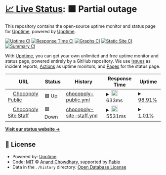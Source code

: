 # [📈 Live Status](https://demo.upptime.js.org): <!--live status--> **🟧 Partial outage**

This repository contains the open-source uptime monitor and status page for [Upptime](https://upptime.js.org), powered by [Upptime](https://github.com/upptime/upptime).

[![Uptime CI](https://github.com/chocopoly-epfl/status/workflows/Uptime%20CI/badge.svg)](https://github.com/chocopoly-epfl/status/actions?query=workflow%3A%22Uptime+CI%22)
[![Response Time CI](https://github.com/chocopoly-epfl/status/workflows/Response%20Time%20CI/badge.svg)](https://github.com/chocopoly-epfl/status/actions?query=workflow%3A%22Response+Time+CI%22)
[![Graphs CI](https://github.com/chocopoly-epfl/status/workflows/Graphs%20CI/badge.svg)](https://github.com/chocopoly-epfl/status/actions?query=workflow%3A%22Graphs+CI%22)
[![Static Site CI](https://github.com/chocopoly-epfl/status/workflows/Static%20Site%20CI/badge.svg)](https://github.com/chocopoly-epfl/status/actions?query=workflow%3A%22Static+Site+CI%22)
[![Summary CI](https://github.com/chocopoly-epfl/status/workflows/Summary%20CI/badge.svg)](https://github.com/chocopoly-epfl/status/actions?query=workflow%3A%22Summary+CI%22)

With [Upptime](https://upptime.js.org), you can get your own unlimited and free uptime monitor and status page, powered entirely by a GitHub repository. We use [Issues](https://github.com/upptime/upptime/issues) as incident reports, [Actions](https://github.com/chocopoly-epfl/status/actions) as uptime monitors, and [Pages](https://demo.upptime.js.org) for the status page.

<!--start: status pages-->
<!-- This summary is generated by Upptime (https://github.com/upptime/upptime) -->
<!-- Do not edit this manually, your changes will be overwritten -->
<!-- prettier-ignore -->
| URL | Status | History | Response Time | Uptime |
| --- | ------ | ------- | ------------- | ------ |
| <img alt="" src="https://icons.duckduckgo.com/ip3/chocopoly.ch.ico" height="13"> [Chocopoly Public](https://chocopoly.ch) | 🟩 Up | [chocopoly-public.yml](https://github.com/chocopoly-epfl/agep-status/commits/HEAD/history/chocopoly-public.yml) | <details><summary><img alt="Response time graph" src="./graphs/chocopoly-public/response-time-week.png" height="20"> 633ms</summary><br><a href="https://chocopoly-epfl.github.io/status/history/chocopoly-public"><img alt="Response time 720" src="https://img.shields.io/endpoint?url=https%3A%2F%2Fraw.githubusercontent.com%2Fchocopoly-epfl%2Fagep-status%2FHEAD%2Fapi%2Fchocopoly-public%2Fresponse-time.json"></a><br><a href="https://chocopoly-epfl.github.io/status/history/chocopoly-public"><img alt="24-hour response time 863" src="https://img.shields.io/endpoint?url=https%3A%2F%2Fraw.githubusercontent.com%2Fchocopoly-epfl%2Fagep-status%2FHEAD%2Fapi%2Fchocopoly-public%2Fresponse-time-day.json"></a><br><a href="https://chocopoly-epfl.github.io/status/history/chocopoly-public"><img alt="7-day response time 633" src="https://img.shields.io/endpoint?url=https%3A%2F%2Fraw.githubusercontent.com%2Fchocopoly-epfl%2Fagep-status%2FHEAD%2Fapi%2Fchocopoly-public%2Fresponse-time-week.json"></a><br><a href="https://chocopoly-epfl.github.io/status/history/chocopoly-public"><img alt="30-day response time 816" src="https://img.shields.io/endpoint?url=https%3A%2F%2Fraw.githubusercontent.com%2Fchocopoly-epfl%2Fagep-status%2FHEAD%2Fapi%2Fchocopoly-public%2Fresponse-time-month.json"></a><br><a href="https://chocopoly-epfl.github.io/status/history/chocopoly-public"><img alt="1-year response time 720" src="https://img.shields.io/endpoint?url=https%3A%2F%2Fraw.githubusercontent.com%2Fchocopoly-epfl%2Fagep-status%2FHEAD%2Fapi%2Fchocopoly-public%2Fresponse-time-year.json"></a></details> | <details><summary><a href="https://chocopoly-epfl.github.io/status/history/chocopoly-public">98.91%</a></summary><a href="https://chocopoly-epfl.github.io/status/history/chocopoly-public"><img alt="All-time uptime 92.33%" src="https://img.shields.io/endpoint?url=https%3A%2F%2Fraw.githubusercontent.com%2Fchocopoly-epfl%2Fagep-status%2FHEAD%2Fapi%2Fchocopoly-public%2Fuptime.json"></a><br><a href="https://chocopoly-epfl.github.io/status/history/chocopoly-public"><img alt="24-hour uptime 100.00%" src="https://img.shields.io/endpoint?url=https%3A%2F%2Fraw.githubusercontent.com%2Fchocopoly-epfl%2Fagep-status%2FHEAD%2Fapi%2Fchocopoly-public%2Fuptime-day.json"></a><br><a href="https://chocopoly-epfl.github.io/status/history/chocopoly-public"><img alt="7-day uptime 98.91%" src="https://img.shields.io/endpoint?url=https%3A%2F%2Fraw.githubusercontent.com%2Fchocopoly-epfl%2Fagep-status%2FHEAD%2Fapi%2Fchocopoly-public%2Fuptime-week.json"></a><br><a href="https://chocopoly-epfl.github.io/status/history/chocopoly-public"><img alt="30-day uptime 99.60%" src="https://img.shields.io/endpoint?url=https%3A%2F%2Fraw.githubusercontent.com%2Fchocopoly-epfl%2Fagep-status%2FHEAD%2Fapi%2Fchocopoly-public%2Fuptime-month.json"></a><br><a href="https://chocopoly-epfl.github.io/status/history/chocopoly-public"><img alt="1-year uptime 92.33%" src="https://img.shields.io/endpoint?url=https%3A%2F%2Fraw.githubusercontent.com%2Fchocopoly-epfl%2Fagep-status%2FHEAD%2Fapi%2Fchocopoly-public%2Fuptime-year.json"></a></details>
| <img alt="" src="https://icons.duckduckgo.com/ip3/staff.chocopoly.ch.ico" height="13"> [Chocopoly Site Staff](https://staff.chocopoly.ch) | 🟥 Down | [chocopoly-site-staff.yml](https://github.com/chocopoly-epfl/agep-status/commits/HEAD/history/chocopoly-site-staff.yml) | <details><summary><img alt="Response time graph" src="./graphs/chocopoly-site-staff/response-time-week.png" height="20"> 5531ms</summary><br><a href="https://chocopoly-epfl.github.io/status/history/chocopoly-site-staff"><img alt="Response time 1624" src="https://img.shields.io/endpoint?url=https%3A%2F%2Fraw.githubusercontent.com%2Fchocopoly-epfl%2Fagep-status%2FHEAD%2Fapi%2Fchocopoly-site-staff%2Fresponse-time.json"></a><br><a href="https://chocopoly-epfl.github.io/status/history/chocopoly-site-staff"><img alt="24-hour response time 315" src="https://img.shields.io/endpoint?url=https%3A%2F%2Fraw.githubusercontent.com%2Fchocopoly-epfl%2Fagep-status%2FHEAD%2Fapi%2Fchocopoly-site-staff%2Fresponse-time-day.json"></a><br><a href="https://chocopoly-epfl.github.io/status/history/chocopoly-site-staff"><img alt="7-day response time 5531" src="https://img.shields.io/endpoint?url=https%3A%2F%2Fraw.githubusercontent.com%2Fchocopoly-epfl%2Fagep-status%2FHEAD%2Fapi%2Fchocopoly-site-staff%2Fresponse-time-week.json"></a><br><a href="https://chocopoly-epfl.github.io/status/history/chocopoly-site-staff"><img alt="30-day response time 5531" src="https://img.shields.io/endpoint?url=https%3A%2F%2Fraw.githubusercontent.com%2Fchocopoly-epfl%2Fagep-status%2FHEAD%2Fapi%2Fchocopoly-site-staff%2Fresponse-time-month.json"></a><br><a href="https://chocopoly-epfl.github.io/status/history/chocopoly-site-staff"><img alt="1-year response time 1624" src="https://img.shields.io/endpoint?url=https%3A%2F%2Fraw.githubusercontent.com%2Fchocopoly-epfl%2Fagep-status%2FHEAD%2Fapi%2Fchocopoly-site-staff%2Fresponse-time-year.json"></a></details> | <details><summary><a href="https://chocopoly-epfl.github.io/status/history/chocopoly-site-staff">1.01%</a></summary><a href="https://chocopoly-epfl.github.io/status/history/chocopoly-site-staff"><img alt="All-time uptime 24.26%" src="https://img.shields.io/endpoint?url=https%3A%2F%2Fraw.githubusercontent.com%2Fchocopoly-epfl%2Fagep-status%2FHEAD%2Fapi%2Fchocopoly-site-staff%2Fuptime.json"></a><br><a href="https://chocopoly-epfl.github.io/status/history/chocopoly-site-staff"><img alt="24-hour uptime 0.49%" src="https://img.shields.io/endpoint?url=https%3A%2F%2Fraw.githubusercontent.com%2Fchocopoly-epfl%2Fagep-status%2FHEAD%2Fapi%2Fchocopoly-site-staff%2Fuptime-day.json"></a><br><a href="https://chocopoly-epfl.github.io/status/history/chocopoly-site-staff"><img alt="7-day uptime 1.01%" src="https://img.shields.io/endpoint?url=https%3A%2F%2Fraw.githubusercontent.com%2Fchocopoly-epfl%2Fagep-status%2FHEAD%2Fapi%2Fchocopoly-site-staff%2Fuptime-week.json"></a><br><a href="https://chocopoly-epfl.github.io/status/history/chocopoly-site-staff"><img alt="30-day uptime 1.61%" src="https://img.shields.io/endpoint?url=https%3A%2F%2Fraw.githubusercontent.com%2Fchocopoly-epfl%2Fagep-status%2FHEAD%2Fapi%2Fchocopoly-site-staff%2Fuptime-month.json"></a><br><a href="https://chocopoly-epfl.github.io/status/history/chocopoly-site-staff"><img alt="1-year uptime 24.26%" src="https://img.shields.io/endpoint?url=https%3A%2F%2Fraw.githubusercontent.com%2Fchocopoly-epfl%2Fagep-status%2FHEAD%2Fapi%2Fchocopoly-site-staff%2Fuptime-year.json"></a></details>

<!--end: status pages-->

[**Visit our status website →**](https://demo.upptime.js.org)

## 📄 License

- Powered by: [Upptime](https://github.com/upptime/upptime)
- Code: [MIT](./LICENSE) © [Anand Chowdhary](https://anandchowdhary.com), supported by [Pabio](https://pabio.com)
- Data in the `./history` directory: [Open Database License](https://opendatacommons.org/licenses/odbl/1-0/)
